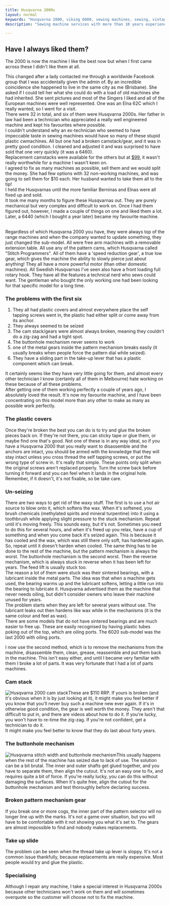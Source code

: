 ```yaml
---
title: Husqvarna 2000s
layout: normal
keywords: "Husqvarna 2000, viking 6000, sewing machines, sewing, vintage, melbourne"
description: "Sewing machine services with more than 10 years experience based in Melbourne, Australia"

---
```

<div class="container justify-content-center">
<div class="row">
<div class="col-12 mb-1">
<h2>Have I always liked them?</h2>
<p class="has-large-font">
The 2000 is now the machine I like the best now but when I first came across these I didn't like them at all. </p>
<p class="has-large-font">
This changed after a lady contacted me through a worldwide Facebook group that I was accidentally given the admin of. By an incredible coincidence she happened to live in the same city as me (Brisbane).
She asked if I could tell her what she could do with a load of old machines she had inherited. She sent pictures and most of the Singers I liked and all of the European machines were well represented. One was an Elna 62C which I really wanted, so I went for a visit.<br/>
There were 32 in total, and six of them were Husqvarna 2000s. Her father in law had been a technician who appreciated a really well engineered machine and kept his favourites where possible.<br/>
I couldn't understand why an ex-technician who seemed to have impeccable taste in sewing machines would have so many of these stupid plastic cwmachines. All but one had a broken camstack/gear, and it was in pretty good condition. I cleaned and adjusted it and was surprised to have sold that one very quickly (it was a 6460). <br/>
Replacement camstacks were available for the others but at <a target="_new" href="https://waltersimport.com.au/product/husqvarna-camstack/">$99</a>, it wasn't really worthwhile for a machine I wasn't keen on. <br/>
I agreed to fix as many machines as possible, sell them and we would split the money. She had few options with 32 non-working machines, and was going to sell them for $10 each. Her husband wanted to take them all to the tip! <br/>I held the Husqvarnas until the more familiar Berninas and Elnas were all fixed up and sold. <br/>
It took me many months to figure these Husqvarnas out. They are purely mechanical but very complex and difficult to work on. Once I had them figured out, however, I made a couple of things on one and liked them a lot.<br/>
Later, a 6440 (which I bought a year later) became my favourite machine.</p>
<p class="has-large-font"> 
<br/>Regardless of which Husqvarna 2000 you have, they were always top of the range machines and when the company wanted to update something, they just changed the sub-model. All were free arm machines with a removable extension table. All use any of the pattern cams, which Husqvarna called "Stitch Programmers". All of them have a 'speed reduction gear', a true low gear, which gives the machine the ability to slowly pierce just about anything! They all have a more powerful motor (than other domestic machines). All Swedish Husqvarnas I've seen also have a front loading full rotary hook. They have all the features a technical nerd who sews could want. The gentleman who bought the only working one had been looking for that specific model for a long time.
</p>
<h3>The problems with the first six</h3>
<ol>
<li class="has-large-font">
They all had plastic covers and almost everywhere place the self tapping screws went in, the plastic had either split or come away from its anchor. </li>
<li class="has-large-font">
They always seemed to be seized</li>
<li class="has-large-font">
The cam stack/gears were almost always broken, meaning they couldn't do a zig-zag and had a tight spot.</li>
<li class="has-large-font">
The buttonhole mechanism never seems to work</li>
<li class="has-large-font">
one of the metal gears inside the pattern mechanism breaks easily (it usually breaks when people force the pattern dial while seized).</li>
<li class="has-large-font">
They have a sliding part in the take-up lever that has a plastic component which can break.</li>
</ol>
<p class="has-large-font">
It certainly seems like they have very little going for them, and almost every other technician I know (certainly all of them in Melbourne) hate working on these because of all these problems. <br/>
After getting one of them working perfectly a couple of years ago, I absolutely loved the result. It's now my favourite machine, and I have been concentrating on this model more than any other to make as many as possible work perfectly.</p>
<h3>The plastic covers</h3>
<p class="has-large-font">Once they're broken the best you can do is to try and glue the broken pieces back on. If they're not there, you can sticky tape or glue them, or maybe find one that's good. Not one of these is in any way ideal, so if you have a Husqvarna 2000 that you really want to disassemble and the anchors are intact, you should be armed with the knowledge that they will stay intact unless you cross thread the self tapping screws, or put the wrong type of screw in. It's really that simple. These points only split when the original screws aren't replaced properly. Turn the screw back before turning it forward and you can feel when it lands in the original hole. Remember, if it doesn't, it's not fixable, so be take care.</p>
<h3>Un-seizing</h3>
<p class="has-large-font">
There are two ways to get rid of the waxy stuff. The first is to use a hot air source to blow onto it, which softens the wax. When it's softened, you brush chemicals (methylated spirits and mineral turpentine) into it using a toothbrush while applying slight pressure to the stuck mechanism. Repeat until it's moving freely. This sounds easy, but it's not. Sometimes you need to do this for several hours, and when it's freed up you relax, have a cup of something and when you come back it's seized again. This is because it has cooled and the wax, which was still there only soft, has hardened again. So, repeat until it doesn't harden when cooled. The same thing has to be done to the rest of the machine, but the pattern mechanism is always the worst. The buttonhole mechanism is the second worst. Then the reverse mechanism, which is always stuck in reverse when it has been left for years. The feed lift is usually stuck too. <br/>
The reason a lot of them were stuck was their sintered bearings, with a lubricant inside the metal parts. The idea was that when a machine gets used, the bearing warms up and the lubricant softens, letting a little run into the bearing to lubricate it. Husqvarna advertised them as the machine that never needs oiling, but didn't consider owners who leave their machine unused for years.<br/>
The problem starts when they are left for several years without use. The lubricant leaks out then hardens like wax while in the mechanisms (it is the same colour and feel as wax).<br/>There are some models that do not have sintered bearings and are much easier to free up. These are easily recognised by having plastic tubes poking out of the top, which are oiling ports. The 6020 sub-model was the last 2000 with oiling ports. </p>
<p class="has-large-font">
I now use the second method, which is to remove the mechanisms from the machine, disassemble them, clean, grease, reassemble and put them back in the machine. This isn't easy either, and until I became very familiar with them I broke a lot of parts. It was very fortunate that I had a lot of parts machines.</p>
<h3>Cam stack</h3>
<p class="has-large-font">
<img class="rounded float-start p-2" alt="Husqvarna 2000 cam stack" src="{{ "assets/images/husq_cam.jpg" | relative_url }}"/>These are $110 RRP. If yours is broken (and it's obvious when it is by just looking at it), it might make you feel better if you know that you'll never buy such a machine new ever again. If it's in otherwise good condition, the gear is well worth the money. They aren't that difficult to put in, and there are videos about how to do it. If you're lucky, you won't have to re-time the zig-zag. If you're not confident, get a technician to do it.<br/> It might make you feel better to know that they do last about forty years.</p>
<h3>The buttonhole mechanism</h3>
<p class="has-large-font"><img class="rounded float-start p-2" alt="Husqvarna stitch width and buttonhole mechanism" src="{{ "assets/images/width_mechanism.png" | relative_url }}"/>This usually happens when the rest of the machine has seized due to lack of use. The solution can be a bit brutal. The inner and outer shafts get glued together, and you have to separate them, then align the cutout. It's not an easy one to fix, and requires quite a bit of force. If you're really lucky, you can do this without damaging the surfaces. When it's quite free, align the cutout for the buttonhole mechanism and test thoroughly before declaring success.
</p>
<h3>Broken pattern mechanism gear</h3>
<p class="has-large-font">
If you break one or more cogs, the inner part of the pattern selector will no longer line up with the marks. It's not a game over situation, but you will have to be comfortable with it not showing you what it's set to. The gears are almost impossible to find and nobody makes replacements.
</p>
<h3>Take up slide</h3>
<p class="has-large-font">
The problem can be seen when the thread take up lever is sloppy. It's not a common issue thankfully, because replacements are really expensive. Most people would try and glue the plastic.
</p>
<h3>Specialising</h3>
<p class="has-large-font">
Although I repair any machine, I take a special interest in Husqvarna 2000s because other technicians won't work on them and will sometimes overquote so the customer will choose not to fix the machine.
</p>
</div><!-- end col -->
</div><!-- end row -->
</div><!-- end container -->

